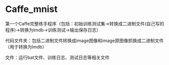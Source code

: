 # Caffe_mnist
第一个Caffe完整练手程序（包括：初始训练测试集->转换成二进制文件(自己写的程序)->转换为lmdb->训练测试->输出保存日志）

代码文件夹：包括二进制文件转换成image图像和image原图像抓换成二进制文件（用于转换为lmdb）

文件：运行bat文件、训练日志、测试日志等相关文件
